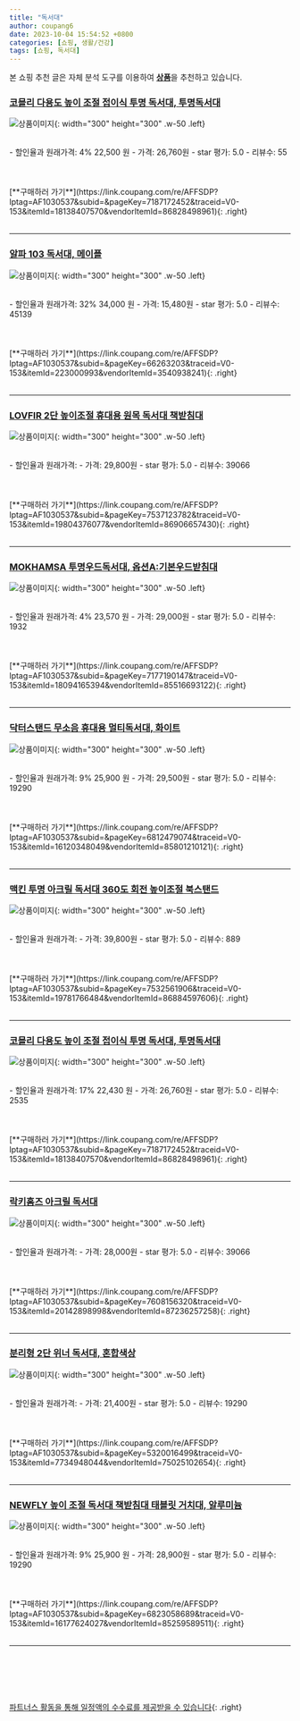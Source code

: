 ```yaml
---
title: "독서대"
author: coupang6
date: 2023-10-04 15:54:52 +0800
categories: [쇼핑, 생활/건강]
tags: [쇼핑, 독서대]
---
```


본 쇼핑 추천 글은 자체 분석 도구를 이용하여 [**상품**](https://link.coupang.com/a/bao1ui)을 추천하고 있습니다.

### [코믈리 다용도 높이 조절 접이식 투명 독서대, 투명독서대](https://link.coupang.com/re/AFFSDP?lptag=AF1030537&subid=&pageKey=7187172452&traceid=V0-153&itemId=18138407570&vendorItemId=86828498961)

![상품이미지](https://thumbnail6.coupangcdn.com/thumbnails/remote/230x230ex/image/vendor_inventory/f21d/89872789861059764933c52067216492057be1a553e546701fdb6b9e8c09.jpg){: width="300" height="300" .w-50 .left}


<br>
- 할인율과 원래가격: 4%  22,500   원
- 가격: 26,760원
- star 평가: 5.0
- 리뷰수: 55
<br>
<br>
<br>
<br>
[**구매하러 가기**](https://link.coupang.com/re/AFFSDP?lptag=AF1030537&subid=&pageKey=7187172452&traceid=V0-153&itemId=18138407570&vendorItemId=86828498961){: .right}
<br>
<br>

---

### [알파 103 독서대, 메이플](https://link.coupang.com/re/AFFSDP?lptag=AF1030537&subid=&pageKey=66263203&traceid=V0-153&itemId=223000993&vendorItemId=3540938241)

![상품이미지](https://thumbnail8.coupangcdn.com/thumbnails/remote/230x230ex/image/retail/images/2414584765260535-51f33341-a83a-4544-9997-53ef9ccfa9cc.jpg){: width="300" height="300" .w-50 .left}


<br>
- 할인율과 원래가격: 32%  34,000   원
- 가격: 15,480원
- star 평가: 5.0
- 리뷰수: 45139
<br>
<br>
<br>
<br>
[**구매하러 가기**](https://link.coupang.com/re/AFFSDP?lptag=AF1030537&subid=&pageKey=66263203&traceid=V0-153&itemId=223000993&vendorItemId=3540938241){: .right}
<br>
<br>

---

### [LOVFIR 2단 높이조절 휴대용 원목 독서대 책받침대](https://link.coupang.com/re/AFFSDP?lptag=AF1030537&subid=&pageKey=7537123782&traceid=V0-153&itemId=19804376077&vendorItemId=86906657430)

![상품이미지](https://thumbnail8.coupangcdn.com/thumbnails/remote/230x230ex/image/vendor_inventory/b93c/c0f88fb526b83fc5db0b4e476a1c63a6e3d5499b47f52283aabe0191622b.jpg){: width="300" height="300" .w-50 .left}


<br>
- 할인율과 원래가격: 
- 가격: 29,800원
- star 평가: 5.0
- 리뷰수: 39066
<br>
<br>
<br>
<br>
[**구매하러 가기**](https://link.coupang.com/re/AFFSDP?lptag=AF1030537&subid=&pageKey=7537123782&traceid=V0-153&itemId=19804376077&vendorItemId=86906657430){: .right}
<br>
<br>

---

### [MOKHAMSA 투명우드독서대, 옵션A:기본우드받침대](https://link.coupang.com/re/AFFSDP?lptag=AF1030537&subid=&pageKey=7177190147&traceid=V0-153&itemId=18094165394&vendorItemId=85516693122)

![상품이미지](https://thumbnail10.coupangcdn.com/thumbnails/remote/230x230ex/image/vendor_inventory/7989/b522b2a032c5b99b66ae208a0a3bf95578bf490d3d7ea25cffe4e0a4d3e2.jpg){: width="300" height="300" .w-50 .left}


<br>
- 할인율과 원래가격: 4%  23,570   원
- 가격: 29,000원
- star 평가: 5.0
- 리뷰수: 1932
<br>
<br>
<br>
<br>
[**구매하러 가기**](https://link.coupang.com/re/AFFSDP?lptag=AF1030537&subid=&pageKey=7177190147&traceid=V0-153&itemId=18094165394&vendorItemId=85516693122){: .right}
<br>
<br>

---

### [닥터스탠드 무소음 휴대용 멀티독서대, 화이트](https://link.coupang.com/re/AFFSDP?lptag=AF1030537&subid=&pageKey=6812479074&traceid=V0-153&itemId=16120348049&vendorItemId=85801210121)

![상품이미지](https://thumbnail7.coupangcdn.com/thumbnails/remote/230x230ex/image/vendor_inventory/4d4f/07ef9acf41bc6dd3368fc2b0743d1f71fb5a4305d8970c718ca1697a5bd7.jpg){: width="300" height="300" .w-50 .left}


<br>
- 할인율과 원래가격: 9%  25,900   원
- 가격: 29,500원
- star 평가: 5.0
- 리뷰수: 19290
<br>
<br>
<br>
<br>
[**구매하러 가기**](https://link.coupang.com/re/AFFSDP?lptag=AF1030537&subid=&pageKey=6812479074&traceid=V0-153&itemId=16120348049&vendorItemId=85801210121){: .right}
<br>
<br>

---

### [맥킨 투명 아크릴 독서대 360도 회전 높이조절 북스탠드](https://link.coupang.com/re/AFFSDP?lptag=AF1030537&subid=&pageKey=7532561906&traceid=V0-153&itemId=19781766484&vendorItemId=86884597606)

![상품이미지](https://thumbnail9.coupangcdn.com/thumbnails/remote/230x230ex/image/vendor_inventory/19b2/ff29340c7a618cf1818110e4a91b39abb4a7a6727fa7f893780540e9f32c.jpg){: width="300" height="300" .w-50 .left}


<br>
- 할인율과 원래가격: 
- 가격: 39,800원
- star 평가: 5.0
- 리뷰수: 889
<br>
<br>
<br>
<br>
[**구매하러 가기**](https://link.coupang.com/re/AFFSDP?lptag=AF1030537&subid=&pageKey=7532561906&traceid=V0-153&itemId=19781766484&vendorItemId=86884597606){: .right}
<br>
<br>

---

### [코믈리 다용도 높이 조절 접이식 투명 독서대, 투명독서대](https://link.coupang.com/re/AFFSDP?lptag=AF1030537&subid=&pageKey=7187172452&traceid=V0-153&itemId=18138407570&vendorItemId=86828498961)

![상품이미지](https://thumbnail6.coupangcdn.com/thumbnails/remote/230x230ex/image/vendor_inventory/f21d/89872789861059764933c52067216492057be1a553e546701fdb6b9e8c09.jpg){: width="300" height="300" .w-50 .left}


<br>
- 할인율과 원래가격: 17%  22,430   원
- 가격: 26,760원
- star 평가: 5.0
- 리뷰수: 2535
<br>
<br>
<br>
<br>
[**구매하러 가기**](https://link.coupang.com/re/AFFSDP?lptag=AF1030537&subid=&pageKey=7187172452&traceid=V0-153&itemId=18138407570&vendorItemId=86828498961){: .right}
<br>
<br>

---

### [락키홈즈 아크릴 독서대](https://link.coupang.com/re/AFFSDP?lptag=AF1030537&subid=&pageKey=7608156320&traceid=V0-153&itemId=20142898998&vendorItemId=87236257258)

![상품이미지](https://thumbnail9.coupangcdn.com/thumbnails/remote/230x230ex/image/vendor_inventory/66c6/daab09185c236e8c06644d08bef570b876cff18bf3559b6e8e22ba5142ab.jpg){: width="300" height="300" .w-50 .left}


<br>
- 할인율과 원래가격: 
- 가격: 28,000원
- star 평가: 5.0
- 리뷰수: 39066
<br>
<br>
<br>
<br>
[**구매하러 가기**](https://link.coupang.com/re/AFFSDP?lptag=AF1030537&subid=&pageKey=7608156320&traceid=V0-153&itemId=20142898998&vendorItemId=87236257258){: .right}
<br>
<br>

---

### [분리형 2단 위너 독서대, 혼합색상](https://link.coupang.com/re/AFFSDP?lptag=AF1030537&subid=&pageKey=5320016499&traceid=V0-153&itemId=7734948044&vendorItemId=75025102654)

![상품이미지](https://thumbnail8.coupangcdn.com/thumbnails/remote/230x230ex/image/retail/images/2021/04/09/13/7/022fe9b8-63bc-45f7-b07e-1e578caeb558.jpg){: width="300" height="300" .w-50 .left}


<br>
- 할인율과 원래가격: 
- 가격: 21,400원
- star 평가: 5.0
- 리뷰수: 19290
<br>
<br>
<br>
<br>
[**구매하러 가기**](https://link.coupang.com/re/AFFSDP?lptag=AF1030537&subid=&pageKey=5320016499&traceid=V0-153&itemId=7734948044&vendorItemId=75025102654){: .right}
<br>
<br>

---

### [NEWFLY 높이 조절 독서대 책받침대 태블릿 거치대, 알루미늄](https://link.coupang.com/re/AFFSDP?lptag=AF1030537&subid=&pageKey=6823058689&traceid=V0-153&itemId=16177624027&vendorItemId=85259589511)

![상품이미지](https://thumbnail10.coupangcdn.com/thumbnails/remote/230x230ex/image/vendor_inventory/f82b/f69155ef124642e99431fc631fb4dfc15d9d180602a9ccc8c81dd6713f45.jpg){: width="300" height="300" .w-50 .left}


<br>
- 할인율과 원래가격: 9%  25,900   원
- 가격: 28,900원
- star 평가: 5.0
- 리뷰수: 19290
<br>
<br>
<br>
<br>
[**구매하러 가기**](https://link.coupang.com/re/AFFSDP?lptag=AF1030537&subid=&pageKey=6823058689&traceid=V0-153&itemId=16177624027&vendorItemId=85259589511){: .right}
<br>
<br>

---
<br><br><br><br><br> [파트너스 활동을 통해 일정액의 수수료를 제공받을 수 있습니다](https://link.coupang.com/a/bao1ui){: .right}